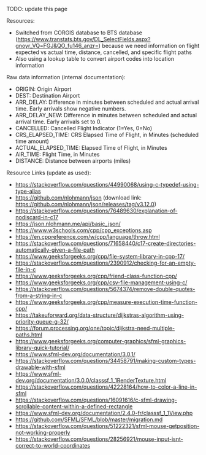 TODO: update this page

Resources:
* Switched from CORGIS database to BTS database (https://www.transtats.bts.gov/DL_SelectFields.aspx?gnoyr_VQ=FGJ&QO_fu146_anzr=) because we need information on flight expected vs actual time, distance, cancelled, and specific flight paths
* Also using a lookup table to convert airport codes into location information

Raw data information (internal documentation):
* ORIGIN: Origin Airport
* DEST: Destination Airport
* ARR_DELAY: Difference in minutes between scheduled and actual arrival time. Early arrivals show negative numbers.
* ARR_DELAY_NEW: Difference in minutes between scheduled and actual arrival time. Early arrivals set to 0.	
* CANCELLED: Cancelled Flight Indicator (1=Yes, 0=No)
* CRS_ELAPSED_TIME: CRS Elapsed Time of Flight, in Minutes (scheduled time amount)
* ACTUAL_ELAPSED_TIME: Elapsed Time of Flight, in Minutes
* AIR_TIME: Flight Time, in Minutes	
* DISTANCE: Distance between airports (miles)

Resource Links (update as used):
* https://stackoverflow.com/questions/44990068/using-c-typedef-using-type-alias
* https://github.com/nlohmann/json (download link: https://github.com/nlohmann/json/releases/tag/v3.12.0)
* https://stackoverflow.com/questions/76489630/explanation-of-nodiscard-in-c17
* https://json.nlohmann.me/api/basic_json/
* https://www.w3schools.com/cpp/cpp_exceptions.asp
* https://en.cppreference.com/w/cpp/language/throw.html
* https://stackoverflow.com/questions/71658440/c17-create-directories-automatically-given-a-file-path
* https://www.geeksforgeeks.org/cpp/file-system-library-in-cpp-17/
* https://stackoverflow.com/questions/2390912/checking-for-an-empty-file-in-c
* https://www.geeksforgeeks.org/cpp/friend-class-function-cpp/
* https://www.geeksforgeeks.org/cpp/csv-file-management-using-c/
* https://stackoverflow.com/questions/5674374/remove-double-quotes-from-a-string-in-c
* https://www.geeksforgeeks.org/cpp/measure-execution-time-function-cpp/
* https://takeuforward.org/data-structure/dijkstras-algorithm-using-priority-queue-g-32/
* https://forum.processing.org/one/topic/dijkstra-need-multiple-paths.html
* https://www.geeksforgeeks.org/computer-graphics/sfml-graphics-library-quick-tutorial/
* https://www.sfml-dev.org/documentation/3.0.1/
* https://stackoverflow.com/questions/34458791/making-custom-types-drawable-with-sfml
* https://www.sfml-dev.org/documentation/3.0.0/classsf_1_1RenderTexture.html
* https://stackoverflow.com/questions/42228164/how-to-color-a-line-in-sfml
* https://stackoverflow.com/questions/16091616/c-sfml-drawing-scrollable-content-within-a-defined-rectangle
* https://www.sfml-dev.org/documentation/2.4.0-fr/classsf_1_1View.php
* https://github.com/SFML/SFML/blob/master/migration.md
* https://stackoverflow.com/questions/51222321/sfml-mouse-getposition-not-working-properly
* https://stackoverflow.com/questions/28256921/mouse-input-isnt-correct-to-world-coordinates